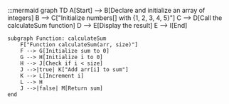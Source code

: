 :::mermaid
graph TD
    A[Start] --> B[Declare and initialize an array of integers]
    B --> C["Initialize numbers[] with {1, 2, 3, 4, 5}"]
    C --> D[Call the calculateSum function]
    D --> E[Display the result]
    E --> I[End]

    subgraph Function: calculateSum
        F["Function calculateSum(arr, size)"]
        F --> G[Initialize sum to 0]
        G --> H[Initialize i to 0]
        H --> J[Check if i < size]
        J -->|true| K["Add arr[i] to sum"]
        K --> L[Increment i]
        L --> H
        J -->|false| M[Return sum]
    end
